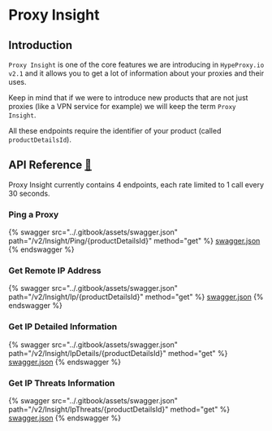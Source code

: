 # Proxy Insight

## Introduction

`Proxy Insight` is one of the core features we are introducing in `HypeProxy.io v2.1` and it allows you to get a lot of information about your proxies and their uses.

Keep in mind that if we were to introduce new products that are not just proxies (like a VPN service for example) we will keep the term `Proxy Insight`.

All these endpoints require the identifier of your product (called `productDetailsId`).

## API Reference [🔗](../reference/insights.md)

Proxy Insight currently contains 4 endpoints, each rate limited to 1 call every 30 seconds.

### Ping a Proxy

{% swagger src="../.gitbook/assets/swagger.json" path="/v2/Insight/Ping/{productDetailsId}" method="get" %}
[swagger.json](../.gitbook/assets/swagger.json)
{% endswagger %}

### Get Remote IP Address

{% swagger src="../.gitbook/assets/swagger.json" path="/v2/Insight/Ip/{productDetailsId}" method="get" %}
[swagger.json](../.gitbook/assets/swagger.json)
{% endswagger %}

### Get IP Detailed Information

{% swagger src="../.gitbook/assets/swagger.json" path="/v2/Insight/IpDetails/{productDetailsId}" method="get" %}
[swagger.json](../.gitbook/assets/swagger.json)
{% endswagger %}

### Get IP Threats Information

{% swagger src="../.gitbook/assets/swagger.json" path="/v2/Insight/IpThreats/{productDetailsId}" method="get" %}
[swagger.json](../.gitbook/assets/swagger.json)
{% endswagger %}

